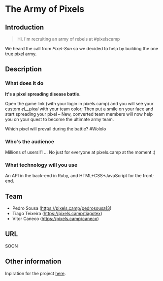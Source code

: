 # The Army of Pixels 

## Introduction

> Hi. I'm recruiting an army of rebels at #pixelscamp

We heard the call from *Pixel-San* so we decided to help by building the one true pixel army.

## Description

### What does it do
__It's a pixel spreading disease battle.__

Open the game link (with your login in pixels.camp) and you will see your custom _el__pixel_ with your team color; Then put a smile on your face and start spreading your pixel – New, converted team members will now help you on your quest to become the ultimate army team.

Which pixel will prevail during the battle? #Wololo

### Who's the audience
Millions of users!!1 ... No just for everyone at pixels.camp at the moment :)

### What technology will you use
An API in the back-end in Ruby, and HTML+CSS+JavaScript for the front-end.

## Team

 * Pedro Sousa (https://pixels.camp/pedrosousa13) 
 * Tiago Teixeira (https://pixels.camp/tiagotex)
 * Vitor Caneco (https://pixels.camp/caneco)

## URL 

SOON

## Other information

Inpiration for the project [here](http://bit.ly/18z6Leg).
